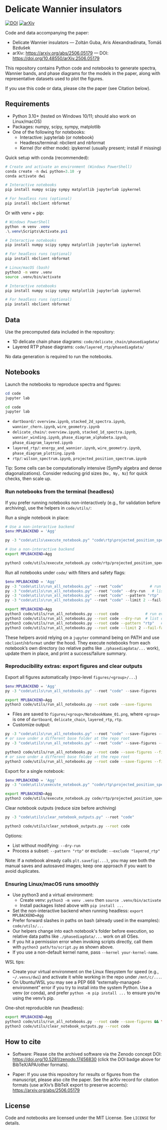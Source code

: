 # Delicate Wannier insulators

[![DOI](https://img.shields.io/badge/DOI-10.5281%2Fzenodo.17456830-blue?logo=zenodo)](https://doi.org/10.5281/zenodo.17456830) [![arXiv](https://img.shields.io/badge/arXiv-2506.05179-b31b1b.svg)](https://arxiv.org/abs/2506.05179)

Code and data accompanying the paper:

- Delicate Wannier insulators — Zoltán Guba, Aris Alexandradinata, Tomáš Bzdušek
- arXiv: https://arxiv.org/abs/2506.05179 — DOI: https://doi.org/10.48550/arXiv.2506.05179

This repository contains Python code and notebooks to generate spectra, Wannier bands, and phase diagrams for the models in the paper, along with representative datasets used to plot the figures.

If you use this code or data, please cite the paper (see Citation below).

## Requirements

- Python 3.10+ (tested on Windows 10/11; should also work on Linux/macOS)
- Packages: numpy, scipy, sympy, matplotlib
- One of the following for notebooks:
	- Interactive: jupyterlab (or notebook)
	- Headless/terminal: nbclient and nbformat
	- Kernel (for either mode): ipykernel (usually present; install if missing)

Quick setup with conda (recommended):

```powershell
# Create and activate an environment (Windows PowerShell)
conda create -n dwi python=3.10 -y
conda activate dwi

# Interactive notebooks
pip install numpy scipy sympy matplotlib jupyterlab ipykernel

# For headless runs (optional)
pip install nbclient nbformat
```

Or with venv + pip:

```powershell
# Windows PowerShell
python -m venv .venv
.\.venv\Scripts\Activate.ps1

# Interactive notebooks
pip install numpy scipy sympy matplotlib jupyterlab ipykernel

# For headless runs (optional)
pip install nbclient nbformat
```

```bash
# Linux/macOS (bash)
python3 -m venv .venv
source .venv/bin/activate

# Interactive notebooks
pip install numpy scipy sympy matplotlib jupyterlab ipykernel

# For headless runs (optional)
pip install nbclient nbformat
```

## Data

Use the precomputed data included in the repository:

- 1D delicate chain phase diagrams: `code/delicate_chain/phasediagdata/`
- Layered RTP phase diagrams: `code/layered_rtp/phasediagdata/`

No data generation is required to run the notebooks.

## Notebooks

Launch the notebooks to reproduce spectra and figures:

```powershell
cd code
jupyter lab
```

```bash
cd code
jupyter lab
```

- `dartboard/`: `overview.ipynb`, `stacked_2d_spectra.ipynb`, `wannier_chern.ipynb`, `wire_geometry.ipynb`
- `delicate_chain/`: `overview.ipynb`, `stacked_1d_spectra.ipynb`, `wannier_winding.ipynb`, `phase_diagram_alphabeta.ipynb`, `phase_diagram_layered.ipynb`
- `layered_rtp/`: `energy_and_wannier.ipynb`, `wire_geometry.ipynb`, `phase_diagram_plotting.ipynb`
- `rtp/`: `wilson_spectrum.ipynb`, `projected_position_spectrum.ipynb`

Tip: Some cells can be computationally intensive (SymPy algebra and dense diagonalizations). Consider reducing grid sizes (`Nx, Ny, Nz`) for quick checks, then scale up.

### Run notebooks from the terminal (headless)

If you prefer running notebooks non-interactively (e.g., for validation before archiving), use the helpers in `code/utils/`:

Run a single notebook in place:

```powershell
# Use a non-interactive backend
$env:MPLBACKEND = 'Agg'

py -3 "code\utils\execute_notebook.py" "code\rtp\projected_position_spectrum.ipynb"
```

```bash
# Use a non-interactive backend
export MPLBACKEND=Agg

python3 code/utils/execute_notebook.py code/rtp/projected_position_spectrum.ipynb
```

Run all notebooks under `code/` with filters and safety flags:

```powershell
$env:MPLBACKEND = 'Agg'
py -3 "code\utils\run_all_notebooks.py" --root "code"            # run everything
py -3 "code\utils\run_all_notebooks.py" --root "code" --dry-run   # list only
py -3 "code\utils\run_all_notebooks.py" --root "code" --pattern "rtp"   # subset
py -3 "code\utils\run_all_notebooks.py" --root "code" --limit 2 --fail-fast # smoke test
```

```bash
export MPLBACKEND=Agg
python3 code/utils/run_all_notebooks.py --root code            # run everything
python3 code/utils/run_all_notebooks.py --root code --dry-run  # list only
python3 code/utils/run_all_notebooks.py --root code --pattern "rtp"   # subset
python3 code/utils/run_all_notebooks.py --root code --limit 2 --fail-fast # smoke test
```

These helpers avoid relying on a `jupyter` command being on PATH and use `nbclient`/`nbformat` under the hood. They execute notebooks from each notebook’s own directory (so relative paths like `./phasediagdata/...` work), update them in place, and print a success/failure summary.

### Reproducibility extras: export figures and clear outputs

Export all figures automatically (repo-level `figures/<group>/...`)

```powershell
$env:MPLBACKEND = 'Agg'
py -3 "code\utils\run_all_notebooks.py" --root "code" --save-figures
```

```bash
export MPLBACKEND=Agg
python3 code/utils/run_all_notebooks.py --root code --save-figures
```

- Files are saved to `figures/<group>/NotebookName_01.png`, where `<group>` is one of `dartboard`, `delicate_chain`, `layered_rtp`, `rtp`.
- Customize output:

```powershell
py -3 "code\utils\run_all_notebooks.py" --root "code" --save-figures --figfmt "pdf" --figdpi 300
# or save under a different base folder at the repo root
py -3 "code\utils\run_all_notebooks.py" --root "code" --save-figures --figdir "figures_pub"
```

```bash
python3 code/utils/run_all_notebooks.py --root code --save-figures --figfmt pdf --figdpi 300
# or save under a different base folder at the repo root
python3 code/utils/run_all_notebooks.py --root code --save-figures --figdir figures_pub
```

Export for a single notebook:

```powershell
$env:MPLBACKEND = 'Agg'
py -3 "code\utils\execute_notebook.py" "code\rtp\projected_position_spectrum.ipynb" --save-figures
```

```bash
export MPLBACKEND=Agg
python3 code/utils/execute_notebook.py code/rtp/projected_position_spectrum.ipynb --save-figures
```

Clear notebook outputs (reduce size before archiving)

```powershell
py -3 "code\utils\clear_notebook_outputs.py" --root "code"
```

```bash
python3 code/utils/clear_notebook_outputs.py --root code
```

Options:
- List without modifying: `--dry-run`
- Process a subset: `--pattern "rtp"` or exclude: `--exclude "layered_rtp"`

Note: If a notebook already calls `plt.savefig(...)`, you may see both the manual saves and autosaved images; keep one approach if you want to avoid duplicates.

### Ensuring Linux/macOS runs smoothly

- Use python3 and a virtual environment:
	- Create venv: `python3 -m venv .venv` then `source .venv/bin/activate`
	- Install packages listed above with `pip install ...`
- Set the non-interactive backend when running headless: `export MPLBACKEND=Agg`
- Prefer forward slashes in paths on bash (already used in the examples): `code/utils/...`
- Our helpers change into each notebook's folder before execution, so relative data paths like `./phasediagdata/...` work on all OSes.
- If you hit a permission error when invoking scripts directly, call them with `python3 path/to/script.py` as shown above.
- If you use a non-default kernel name, pass `--kernel your-kernel-name`.

WSL tips:
- Create your virtual environment on the Linux filesystem for speed (e.g., `~/.venvs/dwi`) and activate it while working in the repo under `/mnt/c/...`.
- On Ubuntu/WSL you may see a PEP 668 “externally-managed-environment” error if you try to install into the system Python. Use a venv (or conda), and prefer `python -m pip install ...` to ensure you’re using the venv’s pip.

One-shot reproducible run (headless):

```bash
export MPLBACKEND=Agg
python3 code/utils/run_all_notebooks.py --root code --save-figures && \
python3 code/utils/clear_notebook_outputs.py --root code
```

## How to cite

- Software: Please cite the archived software via the Zenodo concept DOI: https://doi.org/10.5281/zenodo.17456830 (click the DOI badge above for BibTeX/APA/other formats).

- Paper: If you use this repository for results or figures from the manuscript, please also cite the paper. See the arXiv record for citation formats (use arXiv’s BibTeX export to preserve accents): https://arxiv.org/abs/2506.05179

## License

Code and notebooks are licensed under the MIT License. See `LICENSE` for details.

